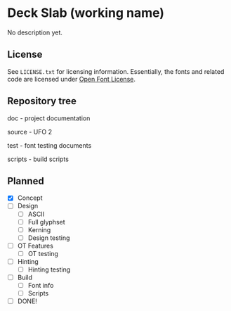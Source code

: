 # Deck Slab (working name)

No description yet.

## License

See `LICENSE.txt` for licensing information. Essentially, the fonts and related code are licensed under [Open Font License](http://scripts.sil.org/OFL).

## Repository tree

doc - project documentation

source - UFO 2

test - font testing documents

scripts - build scripts

## Planned

- [x] Concept
- [ ] Design
  - [ ] ASCII
  - [ ] Full glyphset
  - [ ] Kerning
  - [ ] Design testing
- [ ] OT Features
  - [ ] OT testing
- [ ] Hinting
  - [ ] Hinting testing
- [ ] Build
  - [ ] Font info
  - [ ] Scripts
- [ ] DONE!
